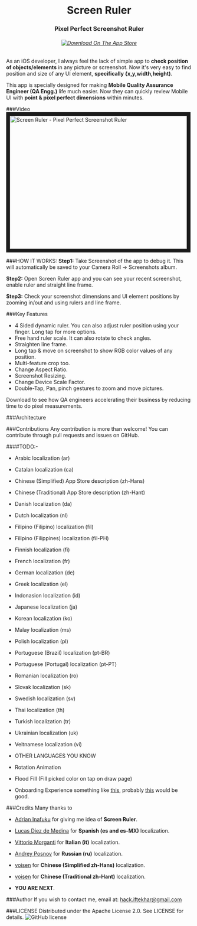 <H1 align="center">Screen Ruler</H1>
<H3 align="center">Pixel Perfect Screenshot Ruler</H3>
<H6 align="center"><a align="center" href="https://itunes.apple.com/us/app/screen-ruler-pixel-perfect/id1104790987?mt=8">
<img alt="Download On The App Store" src="https://linkmaker.itunes.apple.com/images/badges/en-us/badge_appstore-lrg.svg"></a></H6>

As an iOS developer, I always feel the lack of simple app to **check position of objects/elements** in any picture or screenshot. Now it's very easy to find position and size of any UI element, **specifically {x,y,width,height)**.

This app is specially designed for making **Mobile Quality Assurance Engineer (QA Engg.)** life much easier. Now they can quickly review Mobile UI with **point & pixel perfect dimensions** within minutes.

###Video
<a href="https://youtu.be/9tKnX9IAX4M"><img src="http://img.youtube.com/vi/9tKnX9IAX4M/0.jpg"
alt="Screen Ruler - Pixel Perfect Screenshot Ruler" width="480" height="360" border="10" /></a>

###HOW IT WORKS:
**Step1:** Take Screenshot of the app to debug it. This will automatically be saved to your Camera Roll -> Screenshots album.

**Step2:** Open Screen Ruler app and you can see your recent screenshot, enable ruler and straight line frame.

**Step3:** Check your screenshot dimensions and UI element positions by zooming in/out and using rulers and line frame.

###Key Features
- 4 Sided dynamic ruler. You can also adjust ruler position using your finger. Long tap for more options.
- Free hand ruler scale. It can also rotate to check angles.
- Straighten line frame.
- Long tap & move on screenshot to show RGB color values of any position.
- Multi-feature crop too.
- Change Aspect Ratio.
- Screenshot Resizing.
- Change Device Scale Factor.
- Double-Tap, Pan, pinch gestures to zoom and move pictures.

Download to see how QA engineers accelerating their business by reducing time to do pixel measurements.

###Architecture

###Contributions
Any contribution is more than welcome! You can contribute through pull requests and issues on GitHub.

####TODO:-
- Arabic localization (ar)
- Catalan localization (ca)
- Chinese (Simplified) App Store description  (zh-Hans)
- Chinese (Traditional) App Store description (zh-Hant)
- Danish localization (da)
- Dutch localization (nl)
- Filipino (Filipino) localization (fil)
- Filipino (Filippines) localization (fil-PH)
- Finnish localization (fi)
- French localization (fr)
- German localization (de)
- Greek localization (el)
- Indonasion localization (id)
- Japanese localization (ja)
- Korean localization (ko)
- Malay localization (ms)
- Polish localization (pl)
- Portuguese (Brazil) localization (pt-BR)
- Portuguese (Portugal) localization (pt-PT)
- Romanian localization (ro)
- Slovak localization (sk)
- Swedish localization (sv)
- Thai localization (th)
- Turkish localization (tr)
- Ukrainian localization (uk)
- Veitnamese localization (vi)

- OTHER LANGUAGES YOU KNOW

- Rotation Animation
- Flood Fill (Fill picked color on tap on draw page)
- Onboarding Experience something like [this](https://dribbble.com/shots/1332390--GIF-Tour), probably [this](https://github.com/forcedotcom/SlidingCarousel) would be good. 


###Credits
Many thanks to
- [Adrian Inafuku](https://github.com/adrianinafuku) for giving me idea of **Screen Ruler**.
- [Lucas Diez de Medina](https://github.com/lucaslt89) for **Spanish (es and es-MX)** localization.
- [Vittorio Morganti](https://github.com/toioski) for **Italian (it)** localization.
- [Andrey Posnov](https://github.com/aposnov) for **Russian (ru)** localization.
- [voisen](https://github.com/voisen) for **Chinese (Simplified zh-Hans)** localization.
- [voisen](https://github.com/voisen) for **Chinese (Traditional zh-Hant)** localization.

- **YOU ARE NEXT**.

###Author
If you wish to contact me, email at: hack.iftekhar@gmail.com

###LICENSE
Distributed under the Apache License 2.0. See LICENSE for details.
<img src="https://img.shields.io/github/license/hackiftekhar/IQScreenRuler.svg"
alt="GitHub license"/>
